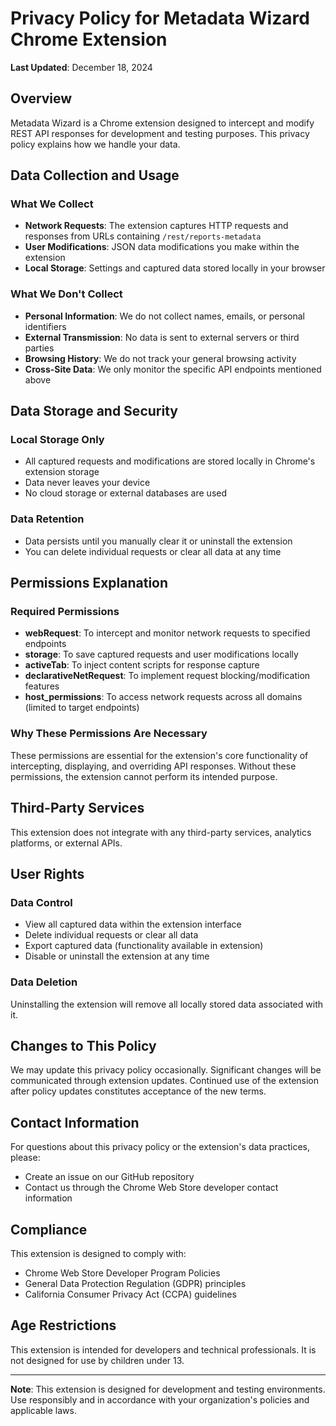 # Privacy Policy for Metadata Wizard Chrome Extension

**Last Updated**: December 18, 2024

## Overview

Metadata Wizard is a Chrome extension designed to intercept and modify REST API responses for development and testing purposes. This privacy policy explains how we handle your data.

## Data Collection and Usage

### What We Collect

- **Network Requests**: The extension captures HTTP requests and responses from URLs containing `/rest/reports-metadata`
- **User Modifications**: JSON data modifications you make within the extension
- **Local Storage**: Settings and captured data stored locally in your browser

### What We Don't Collect

- **Personal Information**: We do not collect names, emails, or personal identifiers
- **External Transmission**: No data is sent to external servers or third parties
- **Browsing History**: We do not track your general browsing activity
- **Cross-Site Data**: We only monitor the specific API endpoints mentioned above

## Data Storage and Security

### Local Storage Only

- All captured requests and modifications are stored locally in Chrome's extension storage
- Data never leaves your device
- No cloud storage or external databases are used

### Data Retention

- Data persists until you manually clear it or uninstall the extension
- You can delete individual requests or clear all data at any time

## Permissions Explanation

### Required Permissions

- **webRequest**: To intercept and monitor network requests to specified endpoints
- **storage**: To save captured requests and user modifications locally
- **activeTab**: To inject content scripts for response capture
- **declarativeNetRequest**: To implement request blocking/modification features
- **host_permissions**: To access network requests across all domains (limited to target endpoints)

### Why These Permissions Are Necessary

These permissions are essential for the extension's core functionality of intercepting, displaying, and overriding API responses. Without these permissions, the extension cannot perform its intended purpose.

## Third-Party Services

This extension does not integrate with any third-party services, analytics platforms, or external APIs.

## User Rights

### Data Control

- View all captured data within the extension interface
- Delete individual requests or clear all data
- Export captured data (functionality available in extension)
- Disable or uninstall the extension at any time

### Data Deletion

Uninstalling the extension will remove all locally stored data associated with it.

## Changes to This Policy

We may update this privacy policy occasionally. Significant changes will be communicated through extension updates. Continued use of the extension after policy updates constitutes acceptance of the new terms.

## Contact Information

For questions about this privacy policy or the extension's data practices, please:

- Create an issue on our GitHub repository
- Contact us through the Chrome Web Store developer contact information

## Compliance

This extension is designed to comply with:

- Chrome Web Store Developer Program Policies
- General Data Protection Regulation (GDPR) principles
- California Consumer Privacy Act (CCPA) guidelines

## Age Restrictions

This extension is intended for developers and technical professionals. It is not designed for use by children under 13.

---

**Note**: This extension is designed for development and testing environments. Use responsibly and in accordance with your organization's policies and applicable laws.
